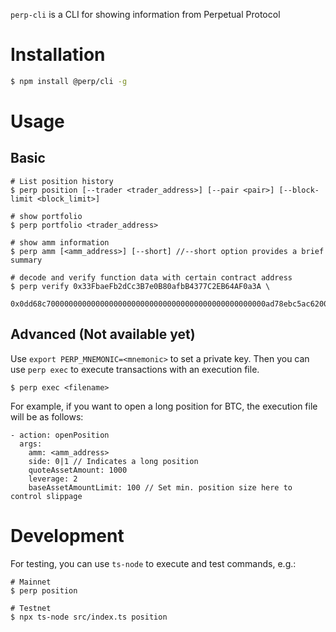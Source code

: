 `perp-cli` is a CLI for showing information from Perpetual Protocol

# Installation

```bash
$ npm install @perp/cli -g
```
# Usage

## Basic

```shell
# List position history
$ perp position [--trader <trader_address>] [--pair <pair>] [--block-limit <block_limit>]

# show portfolio
$ perp portfolio <trader_address>

# show amm information
$ perp amm [<amm_address>] [--short] //--short option provides a brief summary

# decode and verify function data with certain contract address
$ perp verify 0x33FbaeFb2dCc3B7e0B80afbB4377C2EB64AF0a3A \
    0x0dd68c7000000000000000000000000000000000000000000000000ad78ebc5ac6200000000000000000000000000000000000000000000000034f086f3b33b684000000
```

## Advanced (Not available yet)

Use `export PERP_MNEMONIC=<mnemonic>` to set a private key. Then you can use `perp exec` to execute transactions with an execution file.

```shell
$ perp exec <filename>
```

For example, if you want to open a long position for BTC, the execution file will be as follows:

```
- action: openPosition
  args:
    amm: <amm_address>
    side: 0|1 // Indicates a long position
    quoteAssetAmount: 1000
    leverage: 2
    baseAssetAmountLimit: 100 // Set min. position size here to control slippage
```

# Development

For testing, you can use `ts-node` to execute and test commands, e.g.:

```shell
# Mainnet
$ perp position

# Testnet
$ npx ts-node src/index.ts position
```
